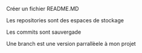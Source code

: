 Créer un fichier README.MD

Les repositories sont des espaces de stockage

Les commits sont sauvergade

Une branch est une version parrallèele à mon projet